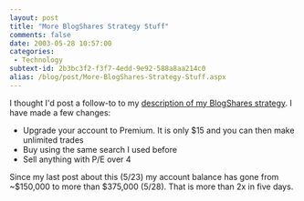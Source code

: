 ```yaml
---
layout: post
title: "More BlogShares Strategy Stuff"
comments: false
date: 2003-05-28 10:57:00
categories:
 - Technology
subtext-id: 2b3bc3f2-f3f7-4edd-9e92-588a8aa214c0
alias: /blog/post/More-BlogShares-Strategy-Stuff.aspx
---
```



I thought I'd post a follow-to to my [description of my BlogShares strategy](http://www.peterprovost.org/2003/05/23.html#a363). I have made a few changes:

  * Upgrade your account to Premium. It is only $15 and you can then make unlimited trades
  * Buy using the same search I used before
  * Sell anything with P/E over 4

Since my last post about this (5/23) my account balance has gone from ~$150,000 to more than $375,000 (5/28). That is more than 2x in five days.
